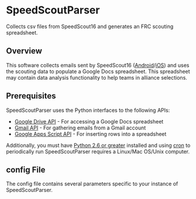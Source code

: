 # SpeedScoutParser
Collects csv files from SpeedScout16 and generates an FRC scouting spreadsheet.

## Overview
This software collects emails sent by SpeedScout16 ([Android](https://github.com/dkt01/SpeedScout16-Android)/[iOS](https://itunes.apple.com/us/app/speedscout16-frc-scouting/id1088137228?mt=8)) and uses the scouting data to populate a Google Docs spreadsheet.  This spreadsheet may contain data analysis functionality to help teams in alliance selections.

## Prerequisites
SpeedScoutParser uses the Python interfaces to the following APIs:
 * [Google Drive API](https://developers.google.com/drive/v3/web/quickstart/python) - For accessing a Google Docs spreadsheet
 * [Gmail API](https://developers.google.com/gmail/api/quickstart/python) - For gathering emails from a Gmail account
 * [Google Apps Script API](https://developers.google.com/apps-script/guides/rest/quickstart/python) - For inserting rows into a spreadsheet

Additionally, you must have [Python 2.6 or greater](https://www.python.org/downloads/) installed and using [cron](https://help.ubuntu.com/community/CronHowto) to periodically run SpeedScoutParser requires a Linux/Mac OS/Unix computer.

## config File
The config file contains several parameters specific to your instance of SpeedScoutParser.

